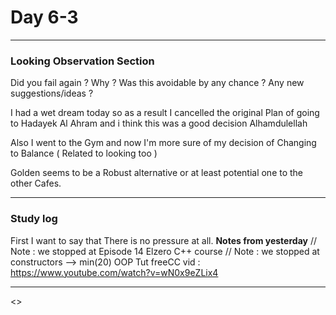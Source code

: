 # Day 6-3

___
### Looking Observation Section

Did you fail again ?
Why ?
Was this avoidable by any chance ?
Any new suggestions/ideas ?

I had a wet dream today so as a result I cancelled the original Plan of going to Hadayek Al Ahram
and i think this was a good decision Alhamdulellah

Also I went to the Gym and now I'm more sure of my decision of Changing to Balance ( Related to looking too )

Golden seems to be a Robust alternative or at least potential one to the other Cafes.

___
### Study log 

First I want to say that There is no pressure at all.
**Notes from yesterday**
// Note : we stopped at Episode 14 Elzero C++ course
// Note : we stopped at constructors --> min(20) OOP Tut freeCC vid : https://www.youtube.com/watch?v=wN0x9eZLix4



___
<<The day that started with a big Challenge>>
